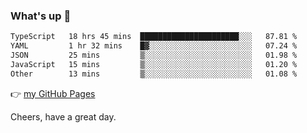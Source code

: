 ### What's up 👋

<!--START_SECTION:waka-->

```txt
TypeScript   18 hrs 45 mins  ██████████████████████░░░   87.81 %
YAML         1 hr 32 mins    █▓░░░░░░░░░░░░░░░░░░░░░░░   07.24 %
JSON         25 mins         ▒░░░░░░░░░░░░░░░░░░░░░░░░   01.98 %
JavaScript   15 mins         ▒░░░░░░░░░░░░░░░░░░░░░░░░   01.20 %
Other        13 mins         ▒░░░░░░░░░░░░░░░░░░░░░░░░   01.08 %
```

<!--END_SECTION:waka-->

👉 [my GitHub Pages](https://ykzhukian.github.io)

Cheers, have a great day.

